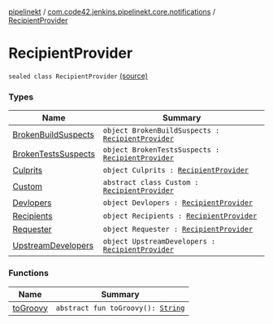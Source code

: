 [pipelinekt](../../index.md) / [com.code42.jenkins.pipelinekt.core.notifications](../index.md) / [RecipientProvider](./index.md)

# RecipientProvider

`sealed class RecipientProvider` [(source)](https://github.com/code42/pipelinekt/tree/master/core/src/main/kotlin/com/code42/jenkins/pipelinekt/core/notifications/RecipientProvider.kt#L3)

### Types

| Name | Summary |
|---|---|
| [BrokenBuildSuspects](-broken-build-suspects/index.md) | `object BrokenBuildSuspects : `[`RecipientProvider`](./index.md) |
| [BrokenTestsSuspects](-broken-tests-suspects/index.md) | `object BrokenTestsSuspects : `[`RecipientProvider`](./index.md) |
| [Culprits](-culprits/index.md) | `object Culprits : `[`RecipientProvider`](./index.md) |
| [Custom](-custom/index.md) | `abstract class Custom : `[`RecipientProvider`](./index.md) |
| [Devlopers](-devlopers/index.md) | `object Devlopers : `[`RecipientProvider`](./index.md) |
| [Recipients](-recipients/index.md) | `object Recipients : `[`RecipientProvider`](./index.md) |
| [Requester](-requester/index.md) | `object Requester : `[`RecipientProvider`](./index.md) |
| [UpstreamDevelopers](-upstream-developers/index.md) | `object UpstreamDevelopers : `[`RecipientProvider`](./index.md) |

### Functions

| Name | Summary |
|---|---|
| [toGroovy](to-groovy.md) | `abstract fun toGroovy(): `[`String`](https://kotlinlang.org/api/latest/jvm/stdlib/kotlin/-string/index.html) |
